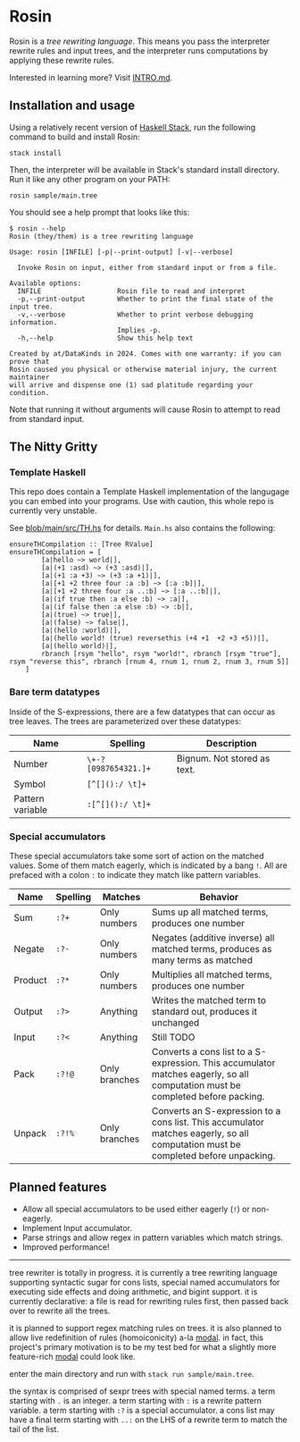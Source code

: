 # Rosin

Rosin is a *tree rewriting language*. This means you pass the interpreter rewrite rules and input trees, and the interpreter runs computations by applying these rewrite rules.

Interested in learning more? Visit [INTRO.md](./INTRO.md).

## Installation and usage

Using a relatively recent version of [Haskell Stack](https://docs.haskellstack.org/en/stable/), run the following command to build and install Rosin:
```
stack install
```

Then, the interpreter will be available in Stack's standard install directory. Run it like any other program on your PATH:
```
rosin sample/main.tree
```

You should see a help prompt that looks like this: 

```
$ rosin --help
Rosin (they/them) is a tree rewriting language

Usage: rosin [INFILE] [-p|--print-output] [-v|--verbose]

  Invoke Rosin on input, either from standard input or from a file.

Available options:
  INFILE                   Rosin file to read and interpret
  -p,--print-output        Whether to print the final state of the input tree.
  -v,--verbose             Whether to print verbose debugging information.
                           Implies -p.
  -h,--help                Show this help text

Created by at/DataKinds in 2024. Comes with one warranty: if you can prove that
Rosin caused you physical or otherwise material injury, the current maintainer
will arrive and dispense one (1) sad platitude regarding your condition.
```

Note that running it without arguments will cause Rosin to attempt to read from standard input.

## The Nitty Gritty

### Template Haskell

This repo does contain a Template Haskell implementation of the langugage you can embed into your programs. Use with caution, this whole repo is currently very unstable.

See [blob/main/src/TH.hs](blob/main/src/TH.hs) for details. `Main.hs` also contains the following:

```
ensureTHCompilation :: [Tree RValue]
ensureTHCompilation = [
        [a|hello ~> world|],
        [a|(+1 :asd) ~> (+3 :asd)|],
        [a|(+1 :a +3) ~> (+3 :a +1)|],
        [a|[+1 +2 three four :a :b] ~> [:a :b]|],
        [a|[+1 +2 three four :a ..:b] ~> [:a ..:b]|],
        [a|(if true then :a else :b) ~> :a|],
        [a|(if false then :a else :b) ~> :b|],
        [a|(true) ~> true|],
        [a|(false) ~> false|],
        [a|(hello :world)|],
        [a|(hello world! (true) reversethis (+4 +1  +2 +3 +5))|],
        [a|(hello world)|],
        rbranch [rsym "hello", rsym "world!", rbranch [rsym "true"], rsym "reverse this", rbranch [rnum 4, rnum 1, rnum 2, rnum 3, rnum 5]]
    ]
```


### Bare term datatypes

Inside of the S-expressions, there are a few datatypes that can occur as tree leaves. The trees are parameterized over these datatypes:

| Name | Spelling | Description |
|------|----------|-------------|
| Number | `\+-?[0987654321.]+` | Bignum. Not stored as text.
| Symbol | `[^[]():/ \t]+` | 
| Pattern variable | `:[^[]():/ \t]+` | 

### Special accumulators

These special accumulators take some sort of action on the matched values. Some of them match eagerly, which is indicated by a bang `!`. All are prefaced with a colon `:` to indicate they match like pattern variables.

| Name | Spelling | Matches | Behavior |
|------|----------|---------|----------|
| Sum | `:?+` | Only numbers | Sums up all matched terms, produces one number | 
| Negate | `:?-` | Only numbers | Negates (additive inverse) all matched terms, produces as many terms as matched | 
| Product | `:?*` | Only numbers | Multiplies all matched terms,  produces one number | 
| Output | `:?>` | Anything | Writes the matched term to standard out, produces it unchanged | 
| Input | `:?<` | Anything | Still TODO | 
| Pack | `:?!@` | Only branches | Converts a cons list to a S-expression. This accumulator matches eagerly, so all computation must be completed before packing. | 
| Unpack | `:?!%` | Only branches | Converts an S-expression to a cons list. This accumulator matches eagerly, so all computation must be completed before unpacking. | 


## Planned features
* Allow all special accumulators to be used either eagerly (`!`) or non-eagerly.
* Implement Input accumulator.
* Parse strings and allow regex in pattern variables which match strings.
* Improved performance!

---

tree rewriter is totally in progress. it is currently a tree rewriting language supporting syntactic sugar for cons lists, special named accumulators for executing side effects and doing arithmetic, and bigint support. it is currently declarative: a file is read for rewriting rules first, then passed back over to rewrite all the trees.

it is planned to support regex matching rules on trees. it is also planned to allow live redefinition of rules (homoiconicity) a-la [modal](https://wiki.xxiivv.com/site/modal). in fact, this project's primary motivation is to be my test bed for what a slightly more feature-rich [modal](https://wiki.xxiivv.com/site/modal) could look like. 

enter the main directory and run with `stack run sample/main.tree`. 

the syntax is comprised of sexpr trees with special named terms. a term starting with `.` is an integer. a term starting with `:` is a rewrite pattern variable. a term starting with `:?` is a special accumulator. a cons list may have a final term starting with `..:` on the LHS of a rewrite term to match the tail of the list. 